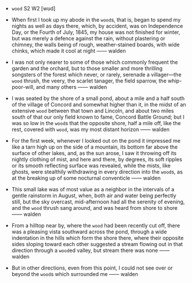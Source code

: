 - `wood` S2 W2 [wʊd]



- When first I took up my abode in the `wood`s, that is, began to spend my nights as well as days there, which, by accident, was on Independence Day, or the Fourth of July, 1845, my house was not finished for winter, but was merely a defence against the rain, without plastering or chimney, the walls being of rough, weather-stained boards, with wide chinks, which made it cool at night —— walden

-  I was not only nearer to some of those which commonly frequent the garden and the orchard, but to those smaller and more thrilling songsters of the forest which never, or rarely, serenade a villager﻿—the `wood` thrush, the veery, the scarlet tanager, the field sparrow, the whip-poor-will, and many others —— walden

- I was seated by the shore of a small pond, about a mile and a half south of the village of Concord and somewhat higher than it, in the midst of an extensive `wood` between that town and Lincoln, and about two miles south of that our only field known to fame, Concord Battle Ground; but I was so low in the `wood`s that the opposite shore, half a mile off, like the rest, covered with `wood`, was my most distant horizon —— walden

-  For the first week, whenever I looked out on the pond it impressed me like a tarn high up on the side of a mountain, its bottom far above the surface of other lakes, and, as the sun arose, I saw it throwing off its nightly clothing of mist, and here and there, by degrees, its soft ripples or its smooth reflecting surface was revealed, while the mists, like ghosts, were stealthily withdrawing in every direction into the `wood`s, as at the breaking up of some nocturnal conventicle —— walden

- This small lake was of most value as a neighbor in the intervals of a gentle rainstorm in August, when, both air and water being perfectly still, but the sky overcast, mid-afternoon had all the serenity of evening, and the `wood` thrush sang around, and was heard from shore to shore —— walden

-  From a hilltop near by, where the `wood` had been recently cut off, there was a pleasing vista southward across the pond, through a wide indentation in the hills which form the shore there, where their opposite sides sloping toward each other suggested a stream flowing out in that direction through a `wood`ed valley, but stream there was none —— walden

-  But in other directions, even from this point, I could not see over or beyond the `wood`s which surrounded me —— walden